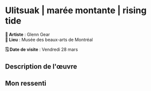 #  Ulitsuak | marée montante | rising tide
**🎨 Artiste** : Glenn Gear  
**📍 Lieu** : Musée des beaux-arts de Montréal 

**🗓️ Date de visite** : Vendredi 28 mars

##  Description de l'œuvre

##  Mon ressenti
